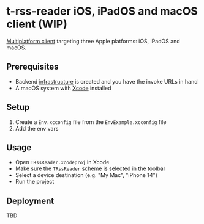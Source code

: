 # t-rss-reader iOS, iPadOS and macOS client (WIP)

[Multiplatform client](https://developer.apple.com/documentation/xcode/configuring-a-multiplatform-app-target) targeting three Apple platforms: iOS, iPadOS and macOS.

## Prerequisites

- Backend [infrastructure](../../infra/README.md) is created and you have the invoke URLs in hand
- A macOS system with [Xcode](https://developer.apple.com/xcode/) installed

## Setup

1. Create a `Env.xcconfig` file from the `EnvExample.xcconfig` file
2. Add the env vars

## Usage

- Open `TRssReader.xcodeproj` in Xcode
- Make sure the `TRssReader` scheme is selected in the toolbar
- Select a device destination (e.g. "My Mac", "iPhone 14")
- Run the project

## Deployment

TBD
